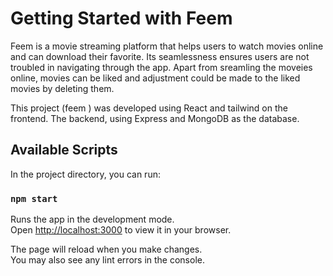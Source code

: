 # Getting Started with Feem

Feem is a movie streaming platform that helps users to watch movies online and can download their favorite. Its seamlessness ensures users are not troubled in navigating through the app. 
Apart from sreamling the moveies online, movies can be liked and adjustment could be made to the liked movies by deleting them. 

This project (feem ) was developed using React and tailwind on the frontend. The backend, using Express and MongoDB as the database.

## Available Scripts

In the project directory, you can run:

### `npm start`

Runs the app in the development mode.\
Open [http://localhost:3000](http://localhost:3000) to view it in your browser.

The page will reload when you make changes.\
You may also see any lint errors in the console.




